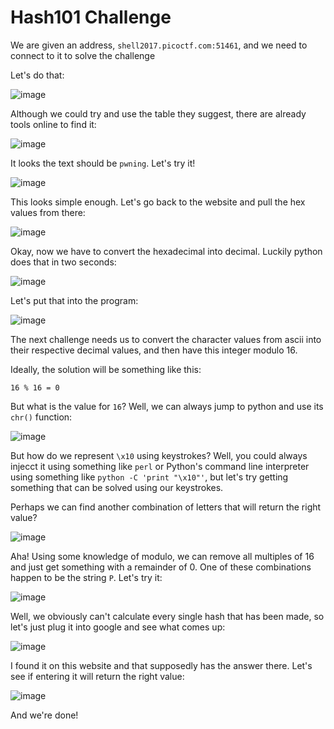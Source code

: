 # Hash101 Challenge

We are given an address, `shell2017.picoctf.com:51461`, and we need to connect to it to solve the challenge

Let's do that:

![image](https://user-images.githubusercontent.com/24576987/32702747-493af8c8-c7b9-11e7-8797-92c76e3691c9.png)

Although we could try and use the table they suggest, there are already tools online to find it:

![image](https://user-images.githubusercontent.com/24576987/32702749-537f1fbc-c7b9-11e7-9e16-f32523a3ea5e.png)

It looks the text should be `pwning`. Let's try it!

![image](https://user-images.githubusercontent.com/24576987/32702752-638fe35a-c7b9-11e7-92cd-12697c6b7a75.png)

This looks simple enough. Let's go back to the website and pull the hex values from there:

![image](https://user-images.githubusercontent.com/24576987/32702761-7ab2d204-c7b9-11e7-9c7a-ccb6b8d1a66f.png)

Okay, now we have to convert the hexadecimal into decimal. Luckily python does that in two seconds:

![image](https://user-images.githubusercontent.com/24576987/32702764-863c9150-c7b9-11e7-99f7-082bd3797d35.png)

Let's put that into the program:

![image](https://user-images.githubusercontent.com/24576987/32702768-926a5c82-c7b9-11e7-900d-4efbaee70c9e.png)


The next challenge needs us to convert the character values from ascii into their respective decimal values, and then have this integer modulo 16.

Ideally, the solution will be something like this:

`16 % 16 = 0`

But what is the value for `16`? Well, we can always jump to python and use its `chr()` function:

![image](https://user-images.githubusercontent.com/24576987/32702779-c0988804-c7b9-11e7-87ec-19f4f1cd856d.png)


But how do we represent `\x10` using keystrokes? Well, you could always injecct it using something like `perl` or Python's command line interpreter using something like `python -C 'print "\x10"'`, but let's try getting something that can be solved using our keystrokes.

Perhaps we can find another combination of letters that will return the right value?

![image](https://user-images.githubusercontent.com/24576987/32702770-acc4d45e-c7b9-11e7-8bdf-eb2b9d2df442.png)


Aha! Using some knowledge of modulo, we can remove all multiples of 16 and just get something with a remainder of 0. One of these combinations happen to be the string `P`. Let's try it:

![image](https://user-images.githubusercontent.com/24576987/32702794-e434842a-c7b9-11e7-9acb-b02388d03f6b.png)

Well, we obviously can't calculate every single hash that has been made, so let's just plug it into google and see what comes up:

![image](https://user-images.githubusercontent.com/24576987/32702803-fbcf91b0-c7b9-11e7-90fa-be04c38f9f4a.png)

I found it on this website and that supposedly has the answer there. Let's see if entering it will return the right value:

![image](https://user-images.githubusercontent.com/24576987/32702807-109cb956-c7ba-11e7-937d-56a625b0548d.png)

And we're done!

